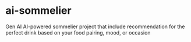 # ai-sommelier
Gen AI AI-powered sommelier project that include recommendation for the perfect drink based on your food pairing, mood, or occasion
